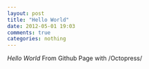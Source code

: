 ```yaml
---
layout: post
title: "Hello World"
date: 2012-05-01 19:03
comments: true
categories: nothing
---
```


*Hello World*  From Github Page with /Octopress/

